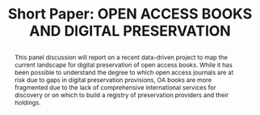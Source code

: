 ---
abstract: This panel discussion will report on a recent data-driven project to map
  the current landscape for digital preservation of open access books. While it has
  been possible to understand the degree to which open access journals are at risk
  due to gaps in digital preservation provisions, OA books are more fragmented due
  to the lack of comprehensive international services for discovery or on which to
  build a registry of preservation providers and their holdings.
creators:
- Wise, Alicia
date: null
document_url: https://az659834.vo.msecnd.net/eventsairwesteuprod/production-inconference-public/71ac4bf580e14c148e77b7fec68a5db6
grand_parent: iPRES
institutions:
- CLOCKSS
keywords:
- open access; books; digital preservation
landing_page_url: null
language: eng
layout: publication
license: CC-BY 4.0 International
notes_url: null
parent: iPRES 2022
presentation_url: null
size: null
source_name: iPRES
title: "Short Paper: OPEN ACCESS BOOKS AND DIGITAL PRESERVATION\r\n"
type: short paper
year: 2022
---